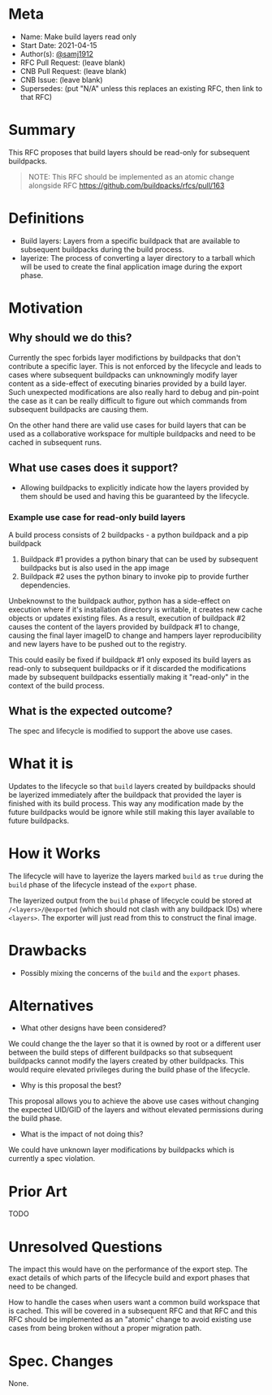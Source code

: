 # Meta
[meta]: #meta
- Name: Make build layers read only
- Start Date: 2021-04-15
- Author(s): [@samj1912](https://github.com/samj1912)
- RFC Pull Request: (leave blank)
- CNB Pull Request: (leave blank)
- CNB Issue: (leave blank)
- Supersedes: (put "N/A" unless this replaces an existing RFC, then link to that RFC)

# Summary
[summary]: #summary

This RFC proposes that build layers should be read-only for subsequent buildpacks.

> NOTE: This RFC should be implemented as an atomic change alongside RFC https://github.com/buildpacks/rfcs/pull/163

# Definitions
[definitions]: #definitions

- Build layers: Layers from a specific buildpack that are available to subsequent buildpacks during the build process.
- layerize: The process of converting a layer directory to a tarball which will be used to create the final application image during the export phase.

# Motivation
[motivation]: #motivation

## Why should we do this?

Currently the spec forbids layer modifictions by buildpacks that don't contribute a specific layer. This is not enforced by the lifecycle and leads to cases where subsequent buildpacks can unknowningly modify layer content as a side-effect of executing binaries provided by a build layer. Such unexpected modifications are also really hard to debug and pin-point the case as it can be really difficult to figure out which commands from subsequent buildpacks are causing them.

On the other hand there are valid use cases for build layers that can be used as a collaborative workspace for multiple buildpacks and need to be cached in subsequent runs.

## What use cases does it support?

- Allowing buildpacks to explicitly indicate how the layers provided by them should be used and having this be guaranteed by the lifecycle.

### Example use case for read-only build layers

A build process consists of 2 buildpacks - a python buildpack and a pip buildpack

1. Buildpack #1 provides a python binary that can be used by subsequent buildpacks but is also used in the app image
2. Buildpack #2 uses the python binary to invoke pip to provide further dependencies.

Unbeknownst to the buildpack author, python has a side-effect on execution where if it's installation directory is writable, it creates new cache objects or updates existing files. As a result, execution of buildpack #2 causes the content of the layers provided by buildpack #1 to change, causing the final layer imageID to change and hampers layer reproducibility and new layers have to be pushed out to the registry.

This could easily be fixed if buildpack #1 only exposed its build layers as read-only to subsequent buildpacks or if it discarded the modifications made by subsequent buildpacks essentially making it "read-only" in the context of the build process.

## What is the expected outcome?

The spec and lifecycle is modified to support the above use cases.

# What it is
[what-it-is]: #what-it-is

Updates to the lifecycle so that `build` layers created by buildpacks should be layerized immediately after the buildpack that provided the layer is finished with its build process. This way any modification made by the future buildpacks would be ignore while still making this layer available to future buildpacks.

# How it Works
[how-it-works]: #how-it-works

The lifecycle will have to layerize the layers marked `build` as `true` during the `build` phase of the lifecycle instead of the `export` phase.

The layerized output from the `build` phase of lifecycle could be stored at `/<layers>/@exported` (which should not clash with any buildpack IDs) where `<layers>`. The exporter will just read from this to construct the final image.

# Drawbacks
[drawbacks]: #drawbacks

- Possibly mixing the concerns of the `build` and the `export` phases.

# Alternatives
[alternatives]: #alternatives

- What other designs have been considered?

We could change the the layer so that it is owned by root or a different user between the build steps of different buildpacks so that subsequent buildpacks cannot modify the layers created by other buildpacks. This would require elevated privileges during the build phase of the lifecycle.


- Why is this proposal the best?

This proposal allows you to achieve the above use cases without changing the expected UID/GID of the layers and without elevated permissions during the build phase.

- What is the impact of not doing this?

We could have unknown layer modifications by buildpacks which is currently a spec violation.

# Prior Art
[prior-art]: #prior-art

TODO

# Unresolved Questions
[unresolved-questions]: #unresolved-questions

The impact this would have on the performance of the export step. The exact details of which parts of the lifecycle build and export phases that need to be changed.

How to handle the cases when users want a common build workspace that is cached. This will be covered in a subsequent RFC and that RFC and this RFC should be implemented as an "atomic" change to avoid existing use cases from being broken without a proper migration path.

# Spec. Changes
[spec-changes]: #spec-changes

None.